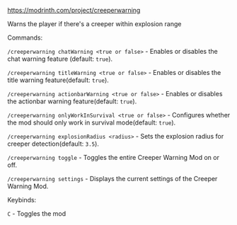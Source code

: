 https://modrinth.com/project/creeperwarning

Warns the player if there's a creeper within explosion range

Commands:

`/creeperwarning chatWarning <true or false>` - Enables or disables the chat warning feature (default: `true`).

`/creeperwarning titleWarning <true or false>` - Enables or disables the title warning feature(default: `true`).

`/creeperwarning actionbarWarning <true or false>` - Enables or disables the actionbar warning feature(default: `true`).

`/creeperwarning onlyWorkInSurvival <true or false>` - Configures whether the mod should only work in survival mode(default: `true`).

`/creeperwarning explosionRadius <radius>` - Sets the explosion radius for creeper detection(default: `3.5`).

`/creeperwarning toggle` - Toggles the entire Creeper Warning Mod on or off.

`/creeperwarning settings` - Displays the current settings of the Creeper Warning Mod.

Keybinds:

`C` - Toggles the mod



